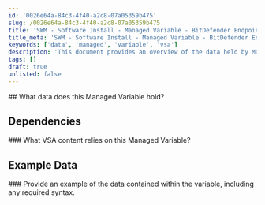 ```yaml
---
id: '0026e64a-84c3-4f40-a2c8-07a05359b475'
slug: /0026e64a-84c3-4f40-a2c8-07a05359b475
title: 'SWM - Software Install - Managed Variable - BitDefender Endpoint Security Install'
title_meta: 'SWM - Software Install - Managed Variable - BitDefender Endpoint Security Install'
keywords: ['data', 'managed', 'variable', 'vsa']
description: 'This document provides an overview of the data held by Managed Variables in Kaseya VSA, including dependencies on other content and examples of the data format and syntax used.'
tags: []
draft: true
unlisted: false
---
```


<div class='text-section scrollable'>
## What data does this Managed Variable hold?

</div>

## Dependencies

<div class='text-section scrollable'>
### What VSA content relies on this Managed Variable?

</div>

## Example Data

<div class='text-section scrollable'>
### Provide an example of the data contained within the variable, including any required syntax.

</div>


